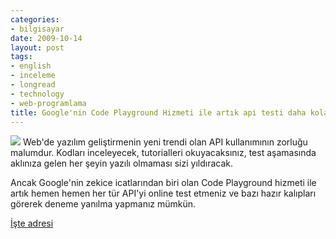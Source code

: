 ```yaml
---
categories:
- bilgisayar
date: 2009-10-14
layout: post
tags:
- english
- inceleme
- longread
- technology
- web-programlama
title: Google'nin Code Playground Hizmeti ile artık api testi daha kolay
---
```


![](/images/code_logo.png) Web'de yazılım geliştirmenin yeni trendi olan API kullanımının zorluğu malumdur. Kodları inceleyecek, tutorialleri okuyacaksınız, test aşamasında aklınıza gelen her şeyin yazılı olmaması sizi yıldıracak.

Ancak Google'nin zekice icatlarından biri olan Code Playground hizmeti ile artık hemen hemen her tür API'yi online test etmeniz ve bazı hazır kalıpları görerek deneme yanılma yapmanız mümkün.

[İşte adresi](http://code.google.com/apis/ajax/playground/)
